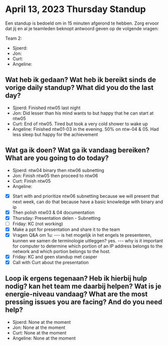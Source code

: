 # April 13, 2023 Thursday Standup

Een standup is bedoeld om in 15 minuten afgerond te hebben. Zorg ervoor dat jij en al je teamleden beknopt antwoord geven op de volgende vragen:

Team 2:

- Sjoerd:
- Jon:
- Curt:
- Angeline:

## Wat heb ik gedaan? Wat heb ik bereikt sinds de vorige daily standup? What did you do the last day?

- Sjoerd: Finished ntw05 last night
- Jon: Did lesser than his mind wants to but happy that he can start at ntw05
- Curt: End of ntw05. Tired but took a very cold shower to wake up
- Angeline: Finished ntw01-03 in the evening. 50% on ntw-04 & 05. Had less sleep but happy for the achievement

## Wat ga ik doen? Wat ga ik vandaag bereiken? What are you going to do today?

- Sjoerd: ntw04 binary then ntw06 subnetting
- Jon: Finish ntw05 then proceed to ntw06
- Curt: Finish ntw05
- Angeline:
- [x] Start with and prioritize ntw06 subnetting because we will present that next week, can do that because have a basic knowledge with binary and ip
- [x] Then polish ntw03 & 04 documentation
- [x] Thursday: Presentation delen - Subnetting
- [ ] Friday: KC (not working)
- [x] Make a ppt for presentation and share it to the team
- [x] Vragen Q&A om 1u: --- is het mogelijk in het engels te presenteren, kunnen we samen de terminologie uitleggen? yes. --- why is it important for computer to determine which portion of an IP address belongs to the network and which portion belongs to the host.
- [x] Friday: KC and geen standup met casper
- [x] Call with Curt about the presentation

## Loop ik ergens tegenaan? Heb ik hierbij hulp nodig? kan het team me daarbij helpen? Wat is je energie-niveau vandaag? What are the most pressing issues you are facing? And do you need help?

- Sjoerd: None at the moment
- Jon: None at the moment
- Curt: None at the moment
- Angeline: None at the moment
